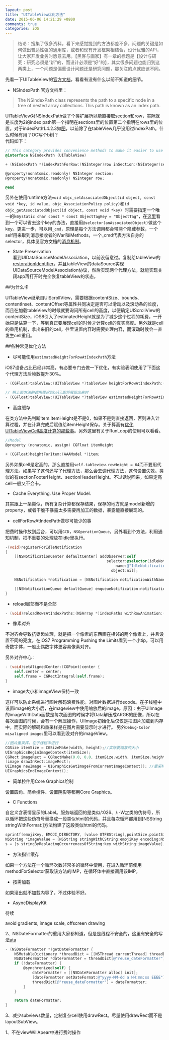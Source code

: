 ```yaml
---
layout: post
title: "UITableView优化方法"
date: 2015-06-06 14:21:29 +0800
comments: true
categories: iOS
---
```

<!--more-->

> 结论：搜集了很多资料，看下来感觉提到的方法都差不多，问题的关键是如何做出普适性强的通用库，或者和现有开发框架相结合，设计优雅的API，让大家开发业务时愿意去用。【黑客与画家】有一章的标题是【设计与研究：研究必须是“新”的，而设计必须是“好”的】，其实很多问题也能归到这两类上，一个问题是偏重设计问题还是研究问题，那关注的点就应该不同。

先看一下UITableView的[官方文档](https://developer.apple.com/library/ios/documentation/UIKit/Reference/UITableView_Class/)，看看有没有什么以前不知道的细节。  

- NSIndexPath
官方文档里：
> The NSIndexPath class represents the path to a specific node in a tree of nested array collections. This path is known as an index path.

UITableView对NSIndexPath做了个类扩展所以能直接取section和row，实际就是长度为2的index path第一个指明在sections里的位置第二个指明在rows里的位置。对于indexPath1.4.2.3如[图](https://developer.apple.com/library/mac/documentation/Cocoa/Reference/Foundation/Classes/NSIndexPath_Class/Art/indexpath.gif)，以前除了在tableView几乎没用过indexPath。什么时候有用？OC写个b树？    
代码如下：
```objective-c
// This category provides convenience methods to make it easier to use an NSIndexPath to represent a section and row
@interface NSIndexPath (UITableView)

+ (NSIndexPath *)indexPathForRow:(NSInteger)row inSection:(NSInteger)section;

@property(nonatomic,readonly) NSInteger section;
@property(nonatomic,readonly) NSInteger row;

@end
```
另外在使用runtime方法`void objc_setAssociatedObject(id object, const void *key, id value, objc_AssociationPolicy policy)`和`id objc_getAssociatedObject(id object, const void *key)
`时需要指定一个唯一的key`static char const * const ObjectTagKey = "ObjectTag"`，在[这里](http://stackoverflow.com/questions/16020918/avoid-extra-static-variables-for-associated-objects-keys/16020927#16020927)看到一个可以省去这个key的办法，直接用`@selector(anAssociatedObject)`做这个key。更进一步，可以用`_cmd`，原理是每个方法调用都会带两个隐藏参数，一个self用来取到消息接收者的iVar和iMethods，一个_cmd代表方法自身的selector，具体见官方文档的[消息机制](https://developer.apple.com/library/mac/documentation/Cocoa/Conceptual/ObjCRuntimeGuide/Articles/ocrtHowMessagingWorks.html)。

- State Preservation  
看到UIDataSourceModelAssociation，以前没留意过。复制给tableView的[restorationIdentifier](https://developer.apple.com/library/ios/documentation/UIKit/Reference/UIViewController_Class/index.html#//apple_ref/occ/instp/UIViewController/restorationIdentifier)，并且tableView的dataSource实现UIDataSourceModelAssociation协议，然后实现两个代理方法，就能实现关闭app再打开时完全恢复tableView的状态。

##为什么卡

UITableView继承自UIScrollView，需要根据contentSize、bounds、contentInset、contentOffset等属性共同决定是否可以滑动以及滚动条的长度，而且在加载tableView的时候就要询问所有cell的高度，以便确定UIScrollView的contentSize，iOS8引入了estimatedHeight就是为了减少这个过程的耗费，一开始只是估算一下，等到真正要展现cell的时候才计算cell的真实高度。另外就是cell的重用机制，拿出来旧的cell，往里设置内容时需要处理内容，而滚动时候会一直发生cell重用。

##各种常见优化方法

- 尽可能使用`estimatedHeightForRowAtIndexPath`方法

iOS7设备占比已经非常高，有必要专门去做一下优化，有实验表明使用了下面这个代理方法后帧数提升30%。
```objective-c
- (CGFloat)tableView:(UITableView *)tableView heightForRowAtIndexPath:(NSIndexPath *)indexPath;

// 把上面方法的调用推迟到cell即将展现出来时
- (CGFloat)tableView:(UITableView *)tableView estimatedHeightForRowAtIndexPath:(NSIndexPath *)indexPath NS_AVAILABLE_IOS(7_0);
```

- 高度缓存

在类方法中先判断item.itemHeight是不是0，如果不是则直接返回，否则进入计算过程，并在计算完成后赋值给itemHeight保存。关于算高有[优化UITableViewCell高度计算的那些事](http://blog.sunnyxx.com/2015/05/17/cell-height-calculation/)。另外这里有关于RunLoop的使用可以看看。

```objective-c
//Model
@property (nonatomic, assign) CGFloat itemHeight

+ (CGFloat)heightForItem:(AAAModel *)item;
```
另外如果cell是定高的，那么直接用`self.tableview.rowHeight = 64`而不要用代理方法。如果写了这句还写了代理方法，那么会去调代理方法，这句设置失效。类似的有sectionFooterHeight、sectionHeaderHeight。不过话说回来，如果定高cell一般又不会卡。

- Cache Everything. Use Proper Model.

其实跟上一条类似，所有复杂计算都保存结果，保存的地方就是model新增的property，或者干脆不暴露太多需要再加工的数据，暴露能直接展现的。

- cellForRowAtIndexPath做尽可能少的事

把费时操作放到后台，可以用`GCD`，`NSOperationQueue`，另外看到个方法，利用通知机制，把不重要的处理放在idle里执行。
```objective-c
-(void)registerForIdleNotification
{
    [[NSNotificationCenter defaultCenter] addObserver:self
                                             selector:@selector(idleNotificationMethod)
                                                 name:@"IdleNotification"
                                               object:nil];

    NSNotification *notification = [NSNotification notificationWithName:@"IdleNotification" object:nil];

    [[NSNotificationQueue defaultQueue] enqueueNotification:notification postingStyle:NSPostWhenIdle];
}
```

- reload局部而不是全部

```objective-c
- (void)reloadRowsAtIndexPaths:(NSArray *)indexPaths withRowAnimation:(UITableViewRowAnimation)animation
```

- 像素对齐

不对齐会导致抗锯齿处理，就是把一个像素的东西画在相邻的两个像素上，并且设置不同的亮度。在iOS7 Programming Pushing the Limits看到一个小tip，可以用奇数字体，一般比偶数字体更容易像素对齐。

另外对齐中心：

```objective-c
- (void)setAlignedCenter:(CGPoint)center {
    self.center = center;
    self.frame = CGRectIntegral(self.frame);
}
```

- image大小和imageView保持一致

这样可以防止系统进行图片解码浪费性能。对图片数据进行decode。在子线程中设置image的大小后，在imageview中使用缩放后的image。原因：由于UIImage的imageWithData函数是每次画图的时候才将Data解压成ARGB的图像，所以在每次画图的时候，会有一个解压操作，UIImage初始化后仅仅是把图片加载到内存中，而实际的解码和重采样是在图片需要显示时才进行。
另外`Debug-Color misaligned images`里可以看到没对齐的imageView。

```objective-c
//图片重采样，在子线程中进行
CGSize itemSize = CGSizeMake(width, height);//实际要缩放的大小
UIGraphicsBeginImageContext(itemSize);
CGRect imageRect = CGRectMake(0.0, 0.0, itemSize.width, itemSize.height);
[image drawInRect:imageRect];
UIImage newImage = UIGraphicsGetImageFromCurrentImageContext(); //重采样后的图片
UIGraphicsEndImageContext();
```

- 简单控件用Core Graphics绘制

设置圆角、简单控件、设置阴影等都用Core Graphics。

- C Functions

自定义含表情显示的Label。服务端返回的是类似/:026、/:-W之类的伪符号，所以循环把这些伪符号替换成一段类似html的代码，并且每次循环都用到[NSString stringWithFormat:]方法构建了这段类似html的代码。

```objective-c
sprintf(emojiKey, EMOJI_DIRECTORY, [value UTF8String],pointSize,pointSize);
NSString *imageValue = [NSString stringWithCString:emojiKey encoding:NSASCIIStringEncoding];
s = [s stringByReplacingOccurrencesOfString:key withString:imageValue];
```

- 方法指针缓存

如果一个方法在一个循环次数非常多的循环中使用，在进入循环前使用methodForSelector获取该方法的IMP，在循环体中直接调用该IMP。

- 按需加载

如果滚出就不加载内容了，不过体验不好。

- AsyncDisplayKit

待续

avoid gradients, image scale, offscreen drawing


2、NSDateFormatter的重用大家都知道，但是是线程不安全的，这里有安全的写法[ata](http://www.atatech.org/articles/17301)  
```objective-c
- (NSDateFormatter *)getDateFormatter {
    NSMutableDictionary *threadDict = [[NSThread currentThread] threadDictionary];
    NSDateFormatter *dateFormatter = threadDict[@"reuse_dateFormatter"];
    if (!dateFormatter) {
        @synchronized(self) {
            dateFormatter = [[NSDateFormatter alloc] init];
            [dateFormatter setDateFormat:@"yyyy-MM-dd a HH:mm:ss EEEE"];
            threadDict[@"reuse_dateFormatter"] = dateFormatter;
        }
    }

    return dateFormatter;
}
```

3、减少subviews数量，定制复杂cell使用drawRect。尽量使用drawRect而不是layoutSubView。

1、不在viewWillApear中进行费时操作

